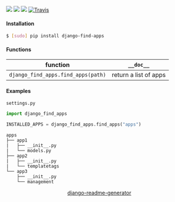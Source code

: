 <!--
https://pypi.org/project/readme-generator/
https://pypi.org/project/python-readme-generator/
https://pypi.org/project/django-readme-generator/
-->

[![](https://img.shields.io/pypi/pyversions/django-find-apps.svg?longCache=True)](https://pypi.org/project/django-find-apps/)
[![](https://img.shields.io/pypi/v/django-find-apps.svg?maxAge=3600)](https://pypi.org/project/django-find-apps/)
[![](https://img.shields.io/badge/License-Unlicense-blue.svg?longCache=True)](https://unlicense.org/)
[![Travis](https://api.travis-ci.org/andrewp-as-is/django-find-apps.py.svg?branch=master)](https://travis-ci.org/andrewp-as-is/django-find-apps.py/)

#### Installation
```bash
$ [sudo] pip install django-find-apps
```

#### Functions
function|`__doc__`
-|-
`django_find_apps.find_apps(path)` |return a list of apps

#### Examples
`settings.py`
```python
import django_find_apps

INSTALLED_APPS = django_find_apps.find_apps("apps")
```

```
apps
├── app1
|   ├── __init__.py
|   └── models.py
├── app2
|   ├── __init__.py
|   └── templatetags
└── app3
    ├── __init__.py
    └── management
```

<p align="center">
    <a href="https://pypi.org/project/django-readme-generator/">django-readme-generator</a>
</p>